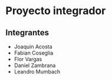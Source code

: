 # Proyecto integrador
## Integrantes
- Joaquin Acosta
- Fabian Coseglia
- Flor Vargas
- Daniel Zambrana
- Leandro Mumbach